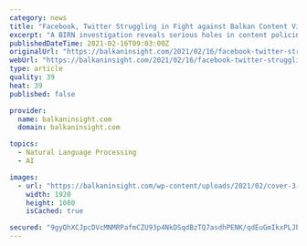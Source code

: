 ```yaml
---
category: news
title: "Facebook, Twitter Struggling in Fight against Balkan Content Violations"
excerpt: "A BIRN investigation reveals serious holes in content policing by Facebook and Twitter in the Balkans. Partners Serbia, a Belgrade-based NGO that works on initiatives to combat corruption and develop democracy and the rule of the law in the Balkan country,"
publishedDateTime: 2021-02-16T09:03:00Z
originalUrl: "https://balkaninsight.com/2021/02/16/facebook-twitter-struggling-in-fight-against-balkan-content-violations/"
webUrl: "https://balkaninsight.com/2021/02/16/facebook-twitter-struggling-in-fight-against-balkan-content-violations/"
type: article
quality: 39
heat: 39
published: false

provider:
  name: balkaninsight.com
  domain: balkaninsight.com

topics:
  - Natural Language Processing
  - AI

images:
  - url: "https://balkaninsight.com/wp-content/uploads/2021/02/cover-3-e1613384396755.png"
    width: 1920
    height: 1080
    isCached: true

secured: "9gyQhXCJpcDVcMNMRPafmCZU93p4NkDSqdBzTQ7asdhPENK/qdEuGmIkxPLJPDEWPZq/ECznqh4hizJNN5UVO6qinBOou2dJDwNBX5rnrF1ko3bQ4HiEJakY4YZtIt1OLQnS0YAvI+VQB7CzK307/Mum+6ghjCgQfOugu4mCIiaUPLh56zqaMbBynPBFAFwPHy0uMimry6jRmygXwgavxtmqXvuXqafcHwBYLF92SOJIuBXn7JOcei/0gTfBvvkwQEjP1fZq/eg6lCd0hbQUoK15JrM0pryS/KILXqBjNvibxffaPRmy5BnAErbrbhS7uGksNeoR+Bn10tGuWYTVT28LAINV5n6c7NxKbwx7N6c=;trtrl9pMrNYcobODJcMZFg=="
---
```


